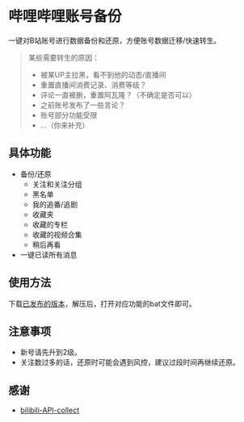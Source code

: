 # 哔哩哔哩账号备份

一键对B站账号进行数据备份和还原，方便账号数据迁移/快速转生。

> 某些需要转生的原因：
>
> - 被某UP主拉黑，看不到他的动态/直播间
> - 重置直播间消费记录、消费等级？
> - 评论一直被删，重置阿瓦隆？（不确定是否可以）
> - 之前账号发布了一些言论？
> - 账号部分功能受限
> - ...（你来补充）

## 具体功能

- 备份/还原
    - 关注和关注分组
    - 黑名单
    - 我的追番/追剧
    - 收藏夹
    - 收藏的专栏
    - 收藏的视频合集
    - 稍后再看
- 一键已读所有消息

## 使用方法

下载[已发布的版本](https://github.com/hzhilong/bilibili-backup/releases)，解压后，打开对应功能的bat文件即可。

## 注意事项

- 新号请先升到2级。
- 关注数过多的话，还原时可能会遇到风控，建议过段时间再继续还原。

## 感谢

- [bilibili-API-collect](https://github.com/SocialSisterYi/bilibili-API-collect)
